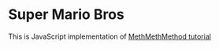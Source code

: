 # Super Mario Bros

This is JavaScript implementation of [MethMethMethod tutorial](https://www.youtube.com/watch?v=g-FpDQ8Eqw8&list=PLS8HfBXv9ZWWe8zXrViYbIM2Hhylx8DZx&ab_channel=MethMethMethod)
